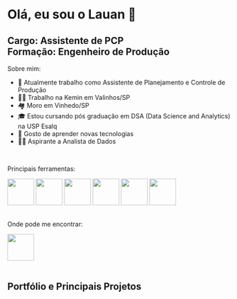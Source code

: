 # Olá, eu sou o Lauan 👋
## Cargo: Assistente de PCP <br> Formação: Engenheiro de Produção

Sobre mim:

- 💼 Atualmente trabalho como Assistente de Planejamento e Controle de Produção
- 👨‍💼 Trabalho na Kemin em Valinhos/SP
- 🏘️ Moro em Vinhedo/SP
- 🎓 Estou cursando pós graduação em DSA (Data Science and Analytics) na USP Esalq
- 💬 Gosto de aprender novas tecnologias
- 👨‍💻 Aspirante a Analista de Dados 

<br>

Principais ferramentas:

<div>
  <img height="60" width="60" src="https://habrastorage.org/webt/xc/y-/bu/xcy-buybcop-lnllkaliablk5zm.png">
  <img height="60" width="60" src="https://images.datacamp.com/image/upload/v1714478776/re388xshtgihucfiiavf.png">
  <img height="60" width="60" src="https://cdn.icon-icons.com/icons2/2397/PNG/96/microsoft_office_excel_logo_icon_145720.png">
  <img height="60" width="60" src="https://cdn.icon-icons.com/icons2/2699/PNG/512/python_vertical_logo_icon_168039.png">
  <img height="60" width="60" src="https://aaronkgumbs.com/wp-content/uploads/2022/07/lglogopowerautomate.png">
  <img height="60" width="60" src="https://addendanalytics.com/wp-content/uploads/2021/09/image-1.png">  
</div>

<br>

Onde pode me encontrar:
<div>
  <a href="https://br.linkedin.com/in/lauan-lopes-5a7280163">
    <img height="60" width="60" src="https://cdn-icons-png.flaticon.com/512/174/174857.png">
  </a>
</div>

<br>

## Portfólio e Principais Projetos
